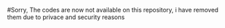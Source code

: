 #Sorry, The codes are now not available on this repository, i have removed them due to privace and security reasons

